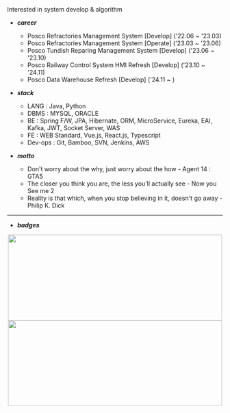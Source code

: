 


<div align="left">
  <span>Interested in system develop & algorithm</span>
</div>

- ***career***                                                                          
  - Posco Refractories Management System [Develop] ('22.06 ~ '23.03)
  - Posco Refractories Management System [Operate] ('23.03 ~ '23.06)
  - Posco Tundish Reparing Management System [Develop] ('23.06 ~ '23.10)
  - Posco Railway Control System HMI Refresh [Develop] ('23.10 ~ '24.11)
  - Posco Data Warehouse Refresh [Develop] ('24.11 ~ )
  
- ***stack***
  - LANG : Java, Python
  - DBMS : MYSQL, ORACLE
  - BE : Spring F/W, JPA, Hibernate, ORM, MicroService, Eureka, EAI, Kafka, JWT, Socket Server, WAS
  - FE : WEB Standard, Vue.js, React.js, Typescript
  - Dev-ops : Git, Bamboo, SVN, Jenkins, AWS


- ***motto***
  - Don't worry about the why, just worry about the how - Agent 14 : GTA5
  - The closer you think you are, the less you'll actually see - Now you See me 2
  - Reality is that which, when you stop believing in it, doesn't go away - Philip K. Dick
</div>

<hr></hr>

- ***badges***
<div align="center">
  <img src="http://mazassumnida.wtf/api/v2/generate_badge?boj=saintgray" width=500px height= 200px>
  <img src="https://github-readme-stats.vercel.app/api?username=saintgray" width=500px height= 200px>
</div>
  
                                                                          

                   





